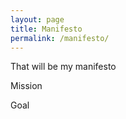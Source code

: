 ```yaml
---
layout: page
title: Manifesto
permalink: /manifesto/
---
```


That will be my manifesto

Mission


Goal
